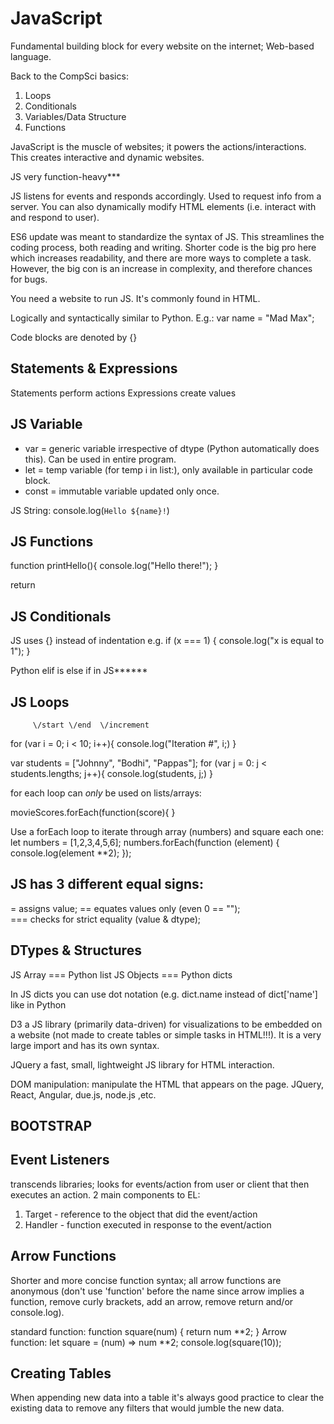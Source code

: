 # JavaScript
Fundamental building block for every website on the internet; Web-based language.

Back to the CompSci basics:
1. Loops
2. Conditionals
3. Variables/Data Structure
4. Functions

JavaScript is the muscle of websites; it powers the actions/interactions. This creates interactive and dynamic websites.

JS very function-heavy***

JS listens for events and responds accordingly. Used to request info from a server. You can also dynamically modify HTML elements (i.e. interact with and respond to user).

ES6 update was meant to standardize the syntax of JS. This streamlines the coding process, both reading and writing. Shorter code is the big pro here which increases readability, and there are more ways to complete a task. However, the big con is an increase in complexity, and therefore chances for bugs.

You need a website to run JS. It's commonly found in HTML.

Logically and syntactically similar to Python.
E.g.: var name = "Mad Max";

Code blocks are denoted by {}

## Statements & Expressions
Statements perform actions
Expressions create values

## JS Variable
- var = generic variable irrespective of dtype (Python automatically does this). Can be used in entire program.
- let = temp variable (for temp i in list:), only available in particular code block.
- const = immutable variable updated only once.

JS String: console.log(`Hello ${name}!`) 

## JS Functions
function printHello(){
	console.log("Hello there!");
}

return 

## JS Conditionals
JS uses {} instead of indentation
e.g. if (x === 1) {
    console.log("x is equal to 1");
}

Python elif is else if in JS******

## JS Loops

         \/start \/end  \/increment
for (var i = 0; i < 10; i++){
    console.log("Iteration #", i;)
}

var students = ["Johnny", "Bodhi", "Pappas"];
for (var j = 0: j < students.lengths; j++){
    console.log(students, j;)
}

for each loop can *only* be used on lists/arrays:

movieScores.forEach(function(score){
}

Use a forEach loop to iterate through array (numbers) and square each one:
	let numbers = [1,2,3,4,5,6];
	numbers.forEach(function (element) {
		console.log(element **2);
	});

## JS has 3 different equal signs: 
= assigns value; 
== equates values only (even 0 == "");  
=== checks for strict equality (value & dtype);

## DTypes & Structures
JS Array === Python list
JS Objects === Python dicts

In JS dicts you can use dot notation (e.g. dict.name instead of dict['name'] like in Python

D3 a JS library (primarily data-driven) for visualizations to be embedded on a website (not made to create tables or simple tasks in HTML!!!). It is a very large import and has its own syntax.

JQuery a fast, small, lightweight JS library for HTML interaction.

DOM manipulation: manipulate the HTML that appears on the page. JQuery, React, Angular, due.js, node.js ,etc.

## BOOTSTRAP
<link rel="stylesheet" href="https://cdnjs.cloudflare.com/ajax/libs/twitter-bootstrap/3.3.7/css/bootstrap.min.css">

## Event Listeners
transcends libraries; looks for events/action from user or client that then executes an action.
2 main components to EL:
1. Target - reference to the object that did the event/action
2. Handler - function executed in response to the event/action

## Arrow Functions
Shorter and more concise function syntax; all arrow functions are anonymous (don't use 'function' before the name since arrow implies a function, remove curly brackets, add an arrow, remove return and/or console.log).

standard function: function square(num) {
			return num **2;
			}
Arrow function: let square = (num) => num **2;
		console.log(square(10));


## Creating Tables
When appending new data into a table it's always good practice to clear the existing data to remove any filters that would jumble the new data.
			